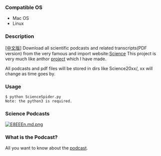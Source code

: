 ### Compatible OS 
- Mac OS
- Linux

### Description 

[[中文版](./README_CN.md)] Download all scientific podcasts and related transcripts(PDF version) from the very famous and import website:[Science](https://www.sciencemag.org/) This project is very much like anthor [project](https://github.com/QMH-TMY/NaturePodcast) which I have made.

All podcasts and pdf files will be stored in dirs like Science20xx/, xx will change as time goes by.

### Usage 
	$ python ScienceSpider.py
	Note: the python3 is required.

### Science Podcasts 
[![E8EEEn.md.png](https://s2.ax1x.com/2019/04/30/E8EEEn.md.png)](https://imgchr.com/i/E8EEEn)

### What is the Podcast? 
All you want to know  about the [podcast](https://en.wikipedia.org/wiki/Podcast).
